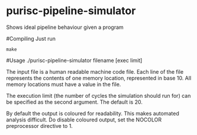 # purisc-pipeline-simulator
Shows ideal pipeline behaviour given a program


#Compiling
Just run

    make

#Usage 
    ./purisc-pipeline-simulator filename [exec limit] 

The input file is a human readable machine code file. Each line of the file
represents the contents of one memory location, represented in base 10. All
memory locations must have a value in the file.

The execution limit (the number of cycles the simulation should run for) can be
specified as the second argument. The default is 20.

By default the output is coloured for readability. This makes automated
analysis difficult. Do disable coloured output, set the NOCOLOR preprocessor
directive to 1.


